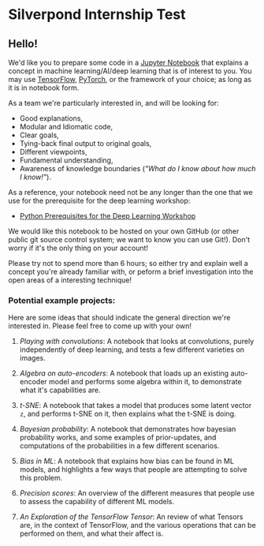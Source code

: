 # Silverpond Internship Test

## Hello!

We'd like you to prepare some code in a [Jupyter
Notebook](http://jupyter.org/) that explains a concept in machine
learning/AI/deep learning that is of interest to you. You may use
[TensorFlow](https://www.tensorflow.org/), [PyTorch](http://pytorch.org/), or
the framework of your choice; as long as it is in notebook form.

As a team we're particularly interested in, and will be looking for:

- Good explanations,
- Modular and Idiomatic code,
- Clear goals,
- Tying-back final output to original goals,
- Different viewpoints,
- Fundamental understanding,
- Awareness of knowledge boundaries (_"What do I know about how much I know!"_).

As a reference, your notebook need not be any longer than the one that we use
for the prerequisite for the deep learning workshop:

- [Python Prerequisites for the Deep Learning
Workshop](https://github.com/silverpond/dl-workshop-pre-req/blob/master/Pre-Requesites.ipynb)

We would like this notebook to be hosted on your own GitHub (or other public
git source control system; we want to know you can use Git!). Don't worry if
it's the only thing on your account!

Please try not to spend more than 6 hours; so either try and explain well a
concept you're already familiar with, or peform a brief investigation into the
open areas of a interesting technique!

### Potential example projects:

Here are some ideas that should indicate the general direction we're
interested in. Please feel free to come up with your own!

1. _Playing with convolutions_: A notebook that looks at convolutions, purely
   independently of deep learning, and tests a few different varieties on
   images.

2. _Algebra on auto-encoders_: A notebook that loads up an existing auto-encoder
   model and performs some algebra within it, to demonstrate what it's
   capabilities are.

3. _t-SNE_: A notebook that takes a model that produces some latent vector
    `z`, and performs t-SNE on it, then explains what the t-SNE is
    doing.

4. _Bayesian probability_: A notebook that demonstrates how bayesian probability
   works, and some examples of prior-updates, and computations of the
   probabilities in a few different scenarios.

5. _Bias in ML_: A notebook that explains how bias can be found in ML models,
   and highlights a few ways that people are attempting to solve this problem.

6. _Precision scores_: An overview of the different measures that people use
   to assess the capability of different ML models.

7. _An Exploration of the TensorFlow Tensor_: An review of what Tensors are,
   in the context of TensorFlow, and the various operations that can be
   performed on them, and what their affect is.
